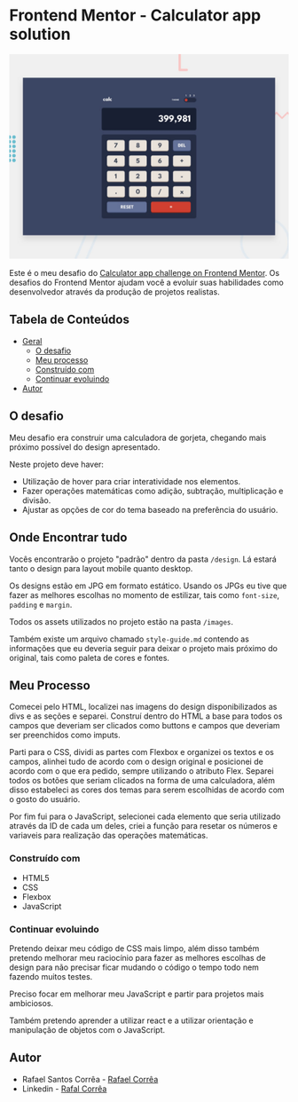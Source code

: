 # Frontend Mentor - Calculator app solution

![Design preview for the Calculator app coding challenge](./design/desktop-preview.jpg)

Este é o meu desafio do [Calculator app challenge on Frontend Mentor](https://www.frontendmentor.io/challenges/calculator-app-9lteq5N29). Os desafios do Frontend Mentor ajudam você a evoluir suas habilidades como desenvolvedor através da produção de projetos realistas.

## Tabela de Conteúdos

- [Geral](#geral)
  - [O desafio](#o-desafio)
  - [Meu processo](#meu-processo)
  - [Construído com](#construido-com)
  - [Continuar evoluindo](#continuar-evoluindo)
- [Autor](#autor)

## O desafio

Meu desafio era construir uma calculadora de gorjeta, chegando mais próximo possível do design apresentado.

Neste projeto deve haver:

- Utilização de hover para criar interatividade nos elementos.
- Fazer operações matemáticas como adição, subtração, multiplicação e divisão.
- Ajustar as opções de cor do tema baseado na preferência do usuário. 


## Onde Encontrar tudo

Vocês encontrarão o projeto "padrão" dentro da pasta `/design`. Lá estará tanto o design para layout mobile quanto desktop.

Os designs estão em JPG em formato estático. Usando os JPGs eu tive que fazer as melhores escolhas no momento de estilizar, tais como `font-size`, `padding` e `margin`. 

Todos os assets utilizados no projeto estão na pasta `/images`.

Também existe um arquivo chamado `style-guide.md` contendo as informações que eu deveria seguir para deixar o projeto mais próximo do original, tais como paleta de cores e fontes.

## Meu Processo

Comecei pelo HTML, localizei nas imagens do design disponibilizados as divs e as seções e separei. Construí dentro do HTML a base para todos os campos que deveriam ser clicados como buttons e campos que deveriam ser preenchidos como imputs.

Parti para o CSS, dividi as partes com Flexbox e organizei os textos e os campos, alinhei tudo de acordo com o design original e posicionei de acordo com o que era pedido, sempre utilizando o atributo Flex. Separei todos os botões que seriam clicados na forma de uma calculadora, além disso estabeleci as cores dos temas para serem escolhidas de acordo com o gosto do usuário.

Por fim fui para o JavaScript, selecionei cada elemento que seria utilizado através da ID de cada um deles, criei a função para resetar os números e variaveis para realização das operações matemáticas. 

### Construído com

- HTML5 
- CSS  
- Flexbox
- JavaScript

### Continuar evoluindo

Pretendo deixar meu código de CSS mais limpo, além disso também pretendo melhorar meu raciocínio para fazer as melhores escolhas de design para não precisar ficar mudando o código o tempo todo nem fazendo muitos testes.

Preciso focar em melhorar meu JavaScript e partir para projetos mais ambiciosos.

Também pretendo aprender a utilizar react e a utilizar orientação e manipulação de objetos com o JavaScript.

## Autor

- Rafael Santos Corrêa - [Rafael Corrêa](https://github.com/Faelsc)
- Linkedin - [Rafal Corrêa](https://www.linkedin.com/in/correarafaelsantos/)
